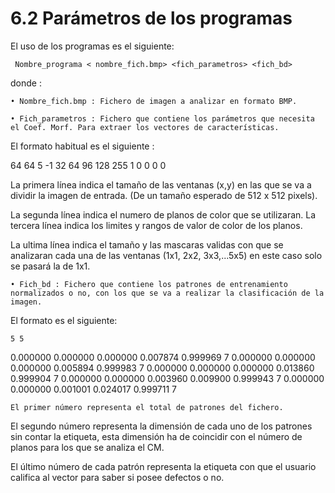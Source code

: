 # 6.2 Parámetros de los programas

El uso de los programas es el siguiente:

	 Nombre_programa < nombre_fich.bmp> <fich_parametros> <fich_bd>

	
donde :

    • Nombre_fich.bmp : Fichero de imagen a analizar en formato BMP.

    • Fich_parametros : Fichero que contiene los parámetros que necesita el Coef. Morf. Para extraer los vectores de características. 

El formato habitual es el siguiente :

64 64
5
-1 32 64 96 128 255
1 0 0 0 0

La primera línea indica el tamaño de las ventanas (x,y) en las que se va a dividir la imagen de entrada. (De un tamaño esperado de 512 x 512 pixels).

La segunda línea indica el numero de planos de color que se utilizaran.
La tercera línea indica los limites y rangos de valor de color de los planos.

La ultima línea indica el tamaño y las mascaras validas con que se analizaran cada una de las ventanas (1x1, 2x2, 3x3,...5x5) en este caso solo se pasará la de 1x1.

    • Fich_bd : Fichero que contiene los patrones de entrenamiento      normalizados o no, con los que se va a realizar la clasificación de la         imagen.

El formato es el siguiente:

	5 5
0.000000 0.000000 0.000000 0.007874 0.999969 7
0.000000 0.000000 0.000000 0.005894 0.999983 7
0.000000 0.000000 0.000000 0.013860 0.999904 7
0.000000 0.000000 0.003960 0.009900 0.999943 7
0.000000 0.000000 0.001001 0.024017 0.999711 7

	El primer número representa el total de patrones del fichero.
	
El segundo número representa la dimensión de cada uno de los patrones sin contar la etiqueta, esta dimensión ha de coincidir con el número de planos para los que se analiza el CM.

El último número de cada patrón representa la etiqueta con que el usuario califica al vector para saber si posee defectos o no.

